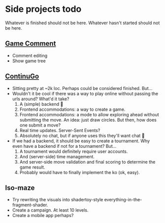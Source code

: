 # Side projects todo

Whatever is finished should not be here. Whatever hasn't started should not be here.

## [Game Comment](https://games.tasuki.org/)

- Comment editing
- Show game tree

## [ContinuGo](https://continugo.tasuki.org/)

- Sitting pretty at ~2k loc. Perhaps could be considered finished. But...
- Wouldn't it be cool if there was a way to play online without passing the urls around? What'd it take?
	1. A (simple) backend 🙈
	2. Frontend accommodations: a way to create a game.
	3. Frontend accommodations: a mode to allow exploring ahead without submitting the move. An idea: just draw circles. But then, how does one submit a move?
	4. Real time updates. Server-Sent Events?
	5. Absolutely no chat, but if anyone uses this they'll want chat 🙈
- If we had a backend, it should be easy to create a tournament. Why even have a backend if not for a tournament? But...
	1. A tournament would definitely require user accounts.
	2. And (server-side) time management.
	3. And server-side move validation and final scoring to determine the game result.
	4. Probably would have to finally implement the ko (ok, easy).

## Iso-maze

- Try rewriting the visuals into shadertoy-style everything-in-the-fragment-shader.
- Create a campaign. At least 10 levels.
- Create a mobile app perhaps?
